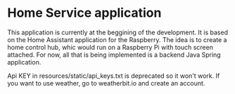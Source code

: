 # Home Service application
This application is currently at the beggining of the development. It is based on the Home Assistant application for the Raspberry.  The idea is to create a home control hub, whic would run on a Raspberry Pi with touch screen attached. For now, all that is being implemented is a backend Java Spring application.

Api KEY in resources/static/api_keys.txt is deprecated so it won't work. If you want to use weather, go to weatherbit.io and create an account. 
